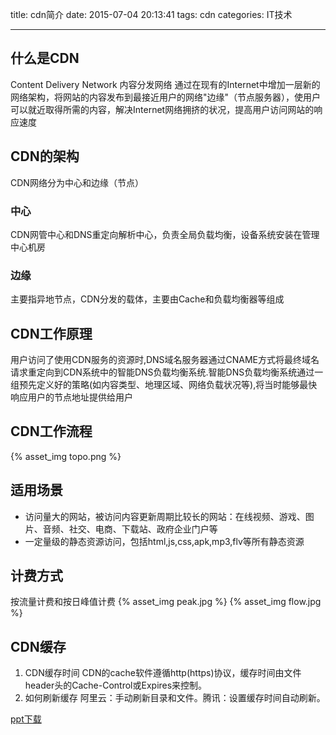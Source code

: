 title: cdn简介
date: 2015-07-04 20:13:41
tags: cdn
categories: IT技术

---

## 什么是CDN

Content Delivery Network 内容分发网络
通过在现有的Internet中增加一层新的网络架构，将网站的内容发布到最接近用户的网络"边缘"（节点服务器），使用户可以就近取得所需的内容，解决Internet网络拥挤的状况，提高用户访问网站的响应速度

## CDN的架构

CDN网络分为中心和边缘（节点）

### 中心

CDN网管中心和DNS重定向解析中心，负责全局负载均衡，设备系统安装在管理中心机房

### 边缘

主要指异地节点，CDN分发的载体，主要由Cache和负载均衡器等组成

## CDN工作原理

用户访问了使用CDN服务的资源时,DNS域名服务器通过CNAME方式将最终域名请求重定向到CDN系统中的智能DNS负载均衡系统.智能DNS负载均衡系统通过一组预先定义好的策略(如内容类型、地理区域、网络负载状况等),将当时能够最快响应用户的节点地址提供给用户

## CDN工作流程

{% asset_img topo.png %}

## 适用场景

* 访问量大的网站，被访问内容更新周期比较长的网站：在线视频、游戏、图片、音频、社交、电商、下载站、政府企业门户等
* 一定量级的静态资源访问，包括html,js,css,apk,mp3,flv等所有静态资源

## 计费方式

按流量计费和按日峰值计费
{% asset_img peak.jpg %}
{% asset_img flow.jpg %}

## CDN缓存

1. CDN缓存时间
CDN的cache软件遵循http(https)协议，缓存时间由文件header头的Cache-Control或Expires来控制。
2. 如何刷新缓存
阿里云：手动刷新目录和文件。腾讯：设置缓存时间自动刷新。

[ppt下载](https://github.com/yalishizhude/CDN-representation)